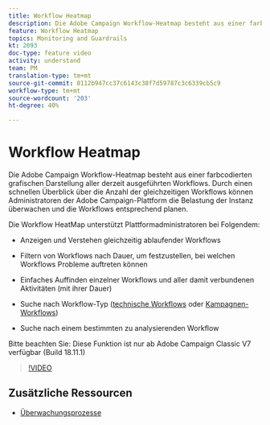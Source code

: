 ```yaml
---
title: Workflow Heatmap
description: Die Adobe Campaign Workflow-Heatmap besteht aus einer farbcodierten grafischen Darstellung aller derzeit ausgeführten Workflows.  Durch einen schnellen Überblick über die Anzahl der gleichzeitigen Workflows können Administratoren der Adobe Campaign-Plattform die Belastung der Instanz überwachen und die Workflows entsprechend planen.
feature: Workflow Heatmap
topics: Monitoring and Guardrails
kt: 2093
doc-type: feature video
activity: understand
team: PM
translation-type: tm+mt
source-git-commit: 8112b947cc37c6143c38f7d59787c3c6339cb5c9
workflow-type: tm+mt
source-wordcount: '203'
ht-degree: 40%

---
```



# Workflow Heatmap

Die Adobe Campaign Workflow-Heatmap besteht aus einer farbcodierten grafischen Darstellung aller derzeit ausgeführten Workflows.  Durch einen schnellen Überblick über die Anzahl der gleichzeitigen Workflows können Administratoren der Adobe Campaign-Plattform die Belastung der Instanz überwachen und die Workflows entsprechend planen.

Die Workflow HeatMap unterstützt Plattformadministratoren bei Folgendem:

* Anzeigen und Verstehen gleichzeitig ablaufender Workflows
* Filtern von Workflows nach Dauer, um festzustellen, bei welchen Workflows Probleme auftreten können
* Einfaches Auffinden einzelner Workflows und aller damit verbundenen Aktivitäten (mit ihrer Dauer)

* Suche nach Workflow-Typ ([technische Workflows](https://docs.adobe.com/content/help/en/campaign-classic/using/automating-with-workflows/general-operation/building-a-workflow.html#technical-workflows) oder [Kampagnen-Workflows](https://docs.adobe.com/content/help/en/campaign-classic/using/automating-with-workflows/general-operation/building-a-workflow.html#campaign-workflows))

* Suche nach einem bestimmten zu analysierenden Workflow

Bitte beachten Sie: Diese Funktion ist nur ab Adobe Campaign Classic V7 verfügbar (Build 18.11.1)

>[!VIDEO](https://video.tv.adobe.com/v/25558?quality=12)

## Zusätzliche Ressourcen

* [Überwachungsprozesse](https://docs.adobe.com/content/help/en/campaign-classic/using/monitoring-campaign-classic/production-procedures/monitoring-processes.html#Workflow_monitoring)
